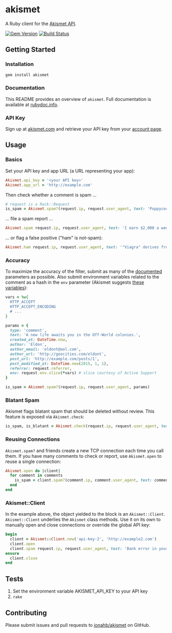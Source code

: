 # akismet

A Ruby client for the [Akismet API](http://akismet.com/development/api/).

[![Gem Version](https://badge.fury.io/rb/akismet.svg)](http://badge.fury.io/rb/akismet)
[![Build Status](https://travis-ci.org/jonahb/akismet.svg?branch=master)](https://travis-ci.org/jonahb/akismet)

## Getting Started

### Installation

```bash
gem install akismet
```

### Documentation

This README provides an overview of `akismet`. Full documentation is
available at [rubydoc.info](http://www.rubydoc.info/gems/akismet).

### API Key

Sign up at [akismet.com](https://akismet.com/) and retrieve your API
key from your [account page](https://akismet.com/account/).

## Usage

### Basics

Set your API key and app URL (a URL representing your app):

```ruby
Akismet.api_key = '<your API key>'
Akismet.app_url = 'http://example.com'
```

Then check whether a comment is spam ...

```ruby
# request is a Rack::Request
is_spam = Akismet.spam?(request.ip, request.user_agent, text: 'Poppycock!')
```

... file a spam report ...

```ruby
Akismet.spam request.ip, request.user_agent, text: 'I earn $2,000 a week ...'
```

... or flag a false positive ("ham" is not-spam):

```ruby
Akismet.ham request.ip, request.user_agent, text: '"Viagra" derives from the Sanskrit ...'
```

### Accuracy

To maximize the accuracy of the filter, submit as many of the [documented](https://www.rubydoc.info/gems/akismet/Akismet/Client#check-instance_method) parameters as possible. Also submit environment variables related to the comment as a hash in the `env` parameter (Akismet suggests [these variables](http://php.net/manual/en/reserved.variables.server.php)):

```ruby
vars = %w{
  HTTP_ACCEPT
  HTTP_ACCEPT_ENCODING
  # ...
}

params = {
  type: 'comment',
  text: 'A new life awaits you in the Off-World colonies.',
  created_at: DateTime.now,
  author: 'Eldon',
  author_email: 'eldont@aol.com',
  author_url: 'http://geocities.com/eldont',
  post_url: 'http://example.com/posts/1',
  post_modified_at: DateTime.new(2015, 1, 1),
  referrer: request.referrer,
  env: request.env.slice(*vars) # slice courtesy of Active Support
}

is_spam = Akismet.spam?(request.ip, request.user_agent, params)
```
### Blatant Spam

Akismet flags blatant spam that should be deleted without review. This feature is exposed via `Akismet.check`:

```ruby
is_spam, is_blatant = Akismet.check(request.ip, request.user_agent, text: 'Buy everything ... now!')
```

### Reusing Connections

`Akismet.spam?` and friends create a new TCP connection each time you call them. If you have many comments to check or report, use `Akismet.open` to reuse a single connection:

```ruby
Akismet.open do |client|
  for comment in comments
    is_spam = client.spam?(comment.ip, comment.user_agent, text: comment.text)
  end
end
```

### Akismet::Client

In the example above, the object yielded to the block is an `Akismet::Client`. `Akismet::Client` underlies the `Akismet` class methods. Use it on its own to manually open and close connections or override the global API key:

```ruby
begin
  client = Akismet::Client.new('api-key-2', 'http://example2.com')
  client.open
  client.spam request.ip, request.user_agent, text: 'Bank error in your favor!'
ensure
  client.close
end
```

## Tests

1. Set the environment variable AKISMET\_API\_KEY to your API key
2. `rake`

## Contributing

Please submit issues and pull requests to [jonahb/akismet](https://github.com/jonahb/akismet) on GitHub.
